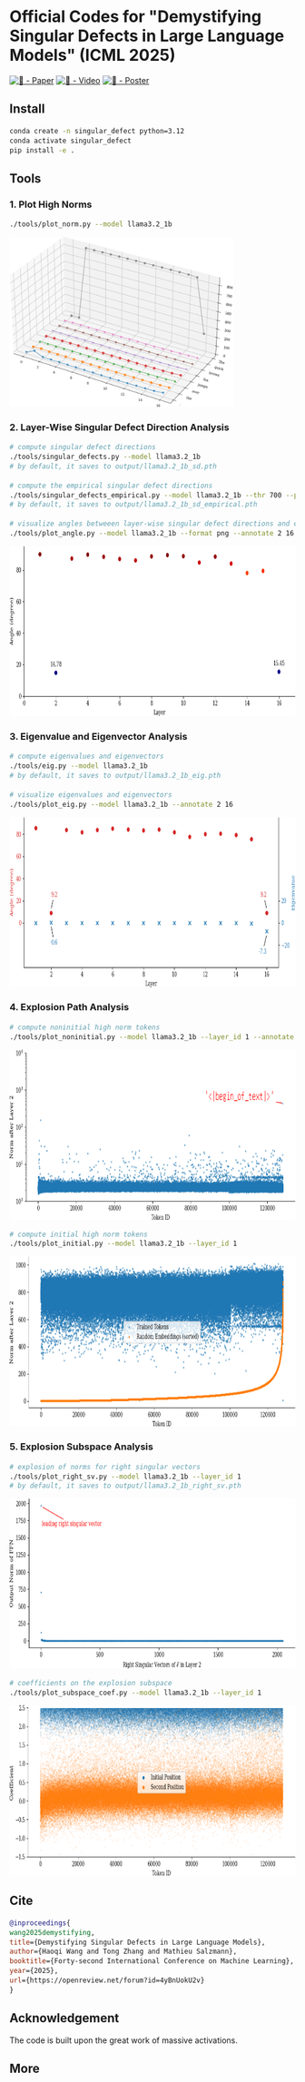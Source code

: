 # Official Codes for "Demystifying Singular Defects in Large Language Models" (ICML 2025)

[![🦢 - Paper](https://img.shields.io/badge/🦢-Paper-red)](https://openreview.net/pdf?id=4yBnUokU2v)
[![🌊 - Video](https://img.shields.io/badge/🌊-Video-blue)](https://www.youtube.com/watch?v=wBYxzaVaEYc)
[![🍒 - Poster](https://img.shields.io/badge/🍒-Poster-purple)](./assets/singularllm-icml2025-poster.pdf)

## Install

```bash
conda create -n singular_defect python=3.12
conda activate singular_defect
pip install -e .
```

## Tools

### 1. Plot High Norms

```bash
./tools/plot_norm.py --model llama3.2_1b
```

<img src="assets/llama3.2_1b_norm_3d.png" height="300">

### 2. Layer-Wise Singular Defect Direction Analysis

```bash
# compute singular defect directions
./tools/singular_defects.py --model llama3.2_1b
# by default, it saves to output/llama3.2_1b_sd.pth

# compute the empirical singular defect directions
./tools/singular_defects_empirical.py --model llama3.2_1b --thr 700 --pairwise_angle
# by default, it saves to output/llama3.2_1b_sd_empirical.pth

# visualize angles betweeen layer-wise singular defect directions and empirical singular defect direction
./tools/plot_angle.py --model llama3.2_1b --format png --annotate 2 16
```

<img src="assets/llama3.2_1b_angle.png" height="300">

### 3. Eigenvalue and Eigenvector Analysis

```bash
# compute eigenvalues and eigenvectors
./tools/eig.py --model llama3.2_1b
# by default, it saves to output/llama3.2_1b_eig.pth

# visualize eigenvalues and eigenvectors
./tools/plot_eig.py --model llama3.2_1b --annotate 2 16
```

<img src="assets/llama3.2_1b_eig.png" height="300">

### 4. Explosion Path Analysis

```bash
# compute noninitial high norm tokens
./tools/plot_noninitial.py --model llama3.2_1b --layer_id 1 --annotate 1
```

<img src="assets/llama3.2_1b_noninitial.png" height="300">

```bash
# compute initial high norm tokens
./tools/plot_initial.py --model llama3.2_1b --layer_id 1
```

<img src="assets/llama3.2_1b_initial.png" height="300">

### 5. Explosion Subspace Analysis

```bash
# explosion of norms for right singular vectors
./tools/plot_right_sv.py --model llama3.2_1b --layer_id 1
# by default, it saves to output/llama3.2_1b_right_sv.pth
```

<img src="assets/llama3.2_1b_right_sv.png" height="300">

```bash
# coefficients on the explosion subspace
./tools/plot_subspace_coef.py --model llama3.2_1b --layer_id 1
```

<img src="assets/llama3.2_1b_subspace_coef.png" height="300">

## Cite
```bibtex
@inproceedings{
wang2025demystifying,
title={Demystifying Singular Defects in Large Language Models},
author={Haoqi Wang and Tong Zhang and Mathieu Salzmann},
booktitle={Forty-second International Conference on Machine Learning},
year={2025},
url={https://openreview.net/forum?id=4yBnUokU2v}
}
```
## Acknowledgement

The code is built upon the great work of massive activations.

## More
